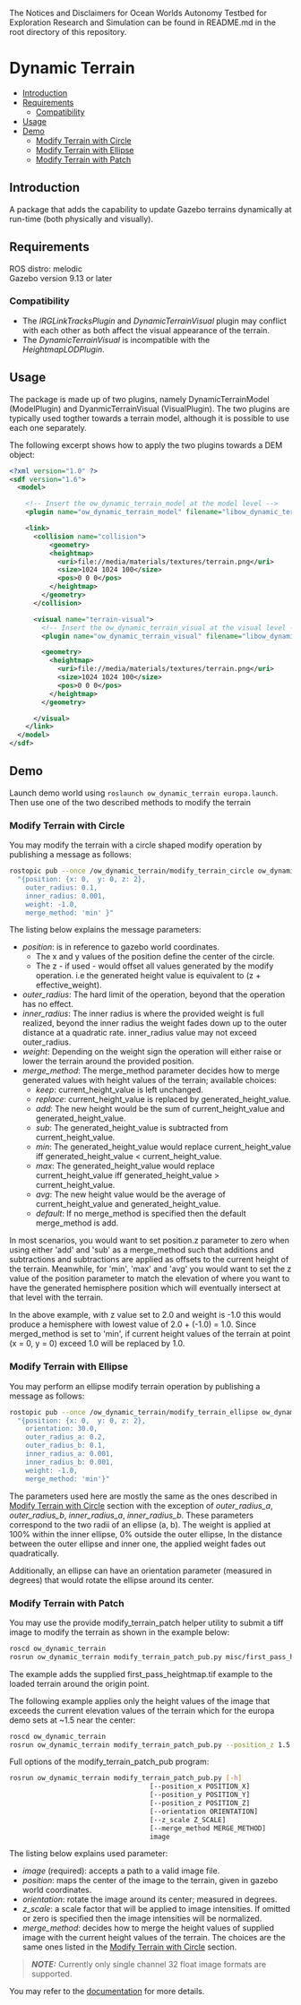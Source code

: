 The Notices and Disclaimers for Ocean Worlds Autonomy Testbed for Exploration
Research and Simulation can be found in README.md in the root directory of
this repository.

# Dynamic Terrain

- [Introduction](#introduction)
- [Requirements](#requirements)
  - [Compatibility](#compatibility)
- [Usage](#usage)
- [Demo](#demo)
  - [Modify Terrain with Circle](#modify-terrain-with-circle)
  - [Modify Terrain with Ellipse](#modify-terrain-with-ellipse)
  - [Modify Terrain with Patch](#modify-terrain-with-patch)

## Introduction

A package that adds the capability to update Gazebo terrains dynamically at run-time (both physically and visually).

## Requirements

ROS distro: melodic  
Gazebo version 9.13 or later

### Compatibility
* The _IRGLinkTracksPlugin_ and _DynamicTerrainVisual_ plugin may conflict with each other as both affect the visual appearance of the terrain.
* The _DynamicTerrainVisual_  is incompatible with the _HeightmapLODPlugin_.

## Usage

The package is made up of two plugins, namely DynamicTerrainModel (ModelPlugin) and DyanmicTerrainVisual (VisualPlugin).
The two plugins are typically used togther towards a terrain model, although it is possible to use each one separately.

The following excerpt shows how to apply the two plugins towards a DEM object:

```xml
<?xml version="1.0" ?>
<sdf version="1.6">
  <model>

    <!-- Insert the ow_dynamic_terrain_model at the model level -->
    <plugin name="ow_dynamic_terrain_model" filename="libow_dynamic_terrain_model.so" />

    <link>
      <collision name="collision">
          <geometry>
          <heightmap>
            <uri>file://media/materials/textures/terrain.png</uri>
            <size>1024 1024 100</size>
            <pos>0 0 0</pos>
          </heightmap>
        </geometry>
      </collision>

      <visual name="terrain-visual">
        <!-- Insert the ow_dynamic_terrain_visual at the visual level -->
        <plugin name="ow_dynamic_terrain_visual" filename="libow_dynamic_terrain_visual.so" />

        <geometry>
          <heightmap>
            <uri>file://media/materials/textures/terrain.png</uri>
            <size>1024 1024 100</size>
            <pos>0 0 0</pos>
          </heightmap>
        </geometry>

      </visual>
    </link>
  </model>
</sdf>
```

## Demo

Launch demo world using `roslaunch ow_dynamic_terrain europa.launch`. Then use one of the two described methods to
modify the terrain

### Modify Terrain with Circle

You may modify the terrain with a circle shaped modify operation by publishing a message as follows:

```bash
rostopic pub --once /ow_dynamic_terrain/modify_terrain_circle ow_dynamic_terrain/modify_terrain_circle \
  "{position: {x: 0,  y: 0, z: 2},
    outer_radius: 0.1,
    inner_radius: 0.001,
    weight: -1.0,
    merge_method: 'min' }"
```

The listing below explains the message parameters:

* *position*: is in reference to gazebo world coordinates.
  * The x and y values of the position define the center of the circle.
  * The z - if used - would offset all values generated by the modify operation. i.e the generated height value is
  equivalent to (z + effective_weight).
* *outer_radius*: The hard limit of the operation, beyond that the operation has no effect.
* *inner_radius*: The inner radius is where the provided weight is full realized, beyond the inner radius the weight
fades down up to the outer distance at a quadratic rate. inner_radius value may not exceed outer_radius.
* *weight*: Depending on the weight sign the operation will either raise or lower the terrain around the provided
 position.
* *merge_method*: The merge_method parameter decides how to merge generated values with height values of the terrain; 
available choices:
  * *keep*: current_height_value is left unchanged.
  * *replace*: current_height_value is replaced by generated_height_value.
  * *add*: The new height would be the sum of current_height_value and generated_height_value.
  * *sub*: The generated_height_value is subtracted from current_height_value.
  * *min*: The generated_height_value would replace current_height_value iff generated_height_value < current_height_value.
  * *max*: The generated_height_value would replace current_height_value iff generated_height_value > current_height_value.
  * *avg*: The new height value would be the average of current_height_value and generated_height_value.
  * *default*: If no merge_method is specified then the default merge_method is add.
  
In most scenarios, you would want to set position.z parameter to zero when using either 'add' and 'sub' as a merge_method
 such that additions and subtractions and subtractions are applied as offsets to the current height of the terrain.
 Meanwhile, for 'min', 'max' and 'avg' you would want to set the z value of the position parameter to match the elevation
 of where you want to have the generated hemisphere position which will eventually intersect at that level with the terrain.

In the above example, with z value set to 2.0 and weight is -1.0 this would produce a hemisphere with lowest value of 
2.0 + (-1.0) = 1.0. Since merged_method is set to 'min', if current height values of the terrain at point (x = 0, y = 0)
exceed 1.0 will be replaced by 1.0.

### Modify Terrain with Ellipse

You may perform an ellipse modify terrain operation by publishing a message as follows:

```bash
rostopic pub --once /ow_dynamic_terrain/modify_terrain_ellipse ow_dynamic_terrain/modify_terrain_ellipse \
  "{position: {x: 0,  y: 0, z: 2},
    orientation: 30.0,
    outer_radius_a: 0.2,
    outer_radius_b: 0.1,
    inner_radius_a: 0.001,
    inner_radius_b: 0.001,
    weight: -1.0,
    merge_method: 'min'}"
```

The parameters used here are mostly the same as the ones described in [Modify Terrain with Circle](#modify-terrain-with-circle)
 section with the exception of *outer_radius_a*, *outer_radius_b*, *inner_radius_a*, *inner_radius_b*. These parameters
 correspond to the two radii of an ellipse (a, b). The weight is applied at 100% within the inner ellipse, 0% outside the
 outer ellipse, In the distance between the outer ellipse and inner one, the applied weight fades out quadratically.  

Additionally, an ellipse can have an orientation parameter (measured in degrees) that would rotate the ellipse around
 its center.

### Modify Terrain with Patch

You may use the provide modify_terrain_patch helper utility to submit a tiff image to modify the terrain as shown in the example below:

```bash
roscd ow_dynamic_terrain
rosrun ow_dynamic_terrain modify_terrain_patch_pub.py misc/first_pass_heightmap.tif
```
The example adds the supplied first_pass_heightmap.tif example to the loaded terrain around the origin point.  
  
The following example applies only the height values of the image that exceeds the current elevation values of the terrain
 which for the europa demo sets at ~1.5 near the center:
```bash
roscd ow_dynamic_terrain
rosrun ow_dynamic_terrain modify_terrain_patch_pub.py --position_z 1.5 --merge_method max misc/first_pass_heightmap.tif
```

Full options of the modify_terrain_patch_pub program:
```bash
rosrun ow_dynamic_terrain modify_terrain_patch_pub.py [-h]
                                   [--position_x POSITION_X]
                                   [--position_y POSITION_Y]
                                   [--position_z POSITION_Z]
                                   [--orientation ORIENTATION]
                                   [--z_scale Z_SCALE]
                                   [--merge_method MERGE_METHOD]
                                   image
```

The listing below explains used parameter:
* *image* (required): accepts a path to a valid image file.
* *position*: maps the center of the image to the terrain, given in gazebo world coordinates.
* *orientation*: rotate the image around its center; measured in degrees.
* *z_scale*: a scale factor that will be applied to image intensities. If omitted or zero is specified then the image
 intensities will be normalized.
* *merge_method*: decides how to merge the height values of supplied image with the current height values of the terrain.
The choices are the same ones listed in the [Modify Terrain with Circle](#modify-terrain-with-circle) section.

> **_NOTE:_** Currently only single channel 32 float image formats are supported.

You may refer to the [documentation](https://babelfish.arc.nasa.gov/confluence/pages/viewpage.action?pageId=122756318)
 for more details.